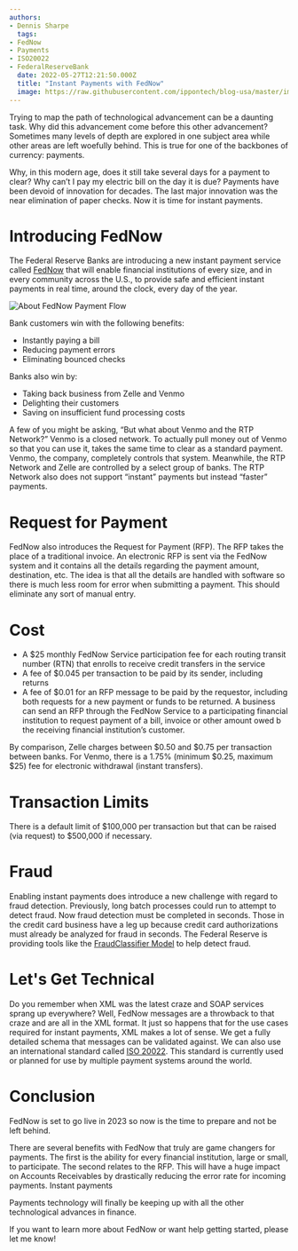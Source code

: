 ```yaml
---
authors:
- Dennis Sharpe
  tags:
- FedNow
- Payments
- ISO20022
- FederalReserveBank
  date: 2022-05-27T12:21:50.000Z
  title: "Instant Payments with FedNow"
  image: https://raw.githubusercontent.com/ippontech/blog-usa/master/images/2022/05/XXX.png
---
```

Trying to map the path of technological advancement can be a daunting task. Why did this advancement come before this other advancement? Sometimes many levels of depth are explored in one subject area while other areas are left woefully behind. This is true for one of the backbones of currency: payments.

Why, in this modern age, does it still take several days for a payment to clear? Why can’t I pay my electric bill on the day it is due? Payments have been devoid of innovation for decades. The last major innovation was the near elimination of paper checks. Now it is time for instant payments.

# Introducing FedNow
The Federal Reserve Banks are introducing a new instant payment service called [FedNow](https://explore.fednow.org/) that will enable financial institutions of every size, and in every community across the U.S., to provide safe and efficient instant payments in real time, around the clock, every day of the year.

![About FedNow Payment Flow](https://raw.githubusercontent.com/ippontech/blog-usa/master/images/2022/05/about-fednow-payments-flow.jpeg)

Bank customers win with the following benefits:
- Instantly paying a bill
- Reducing payment errors
- Eliminating bounced checks

Banks also win by:
- Taking back business from Zelle and Venmo
- Delighting their customers
- Saving on insufficient fund processing costs

A few of you might be asking, “But what about Venmo and the RTP Network?” Venmo is a closed network. To actually pull money out of Venmo so that you can use it, takes the same time to clear as a standard payment. Venmo, the company, completely controls that system. Meanwhile, the RTP Network and Zelle are controlled by a select group of banks. The RTP Network also does not support “instant” payments but instead “faster” payments.

# Request for Payment
FedNow also introduces the Request for Payment (RFP). The RFP takes the place of a traditional invoice. An electronic RFP is sent via the FedNow system and it contains all the details regarding the payment amount, destination, etc. The idea is that all the details are handled with software so there is much less room for error when submitting a payment. This should eliminate any sort of manual entry.

# Cost
- A $25 monthly FedNow Service participation fee for each routing transit number (RTN) that enrolls to receive credit transfers in the service
- A fee of $0.045 per transaction to be paid by its sender, including returns
- A fee of $0.01 for an RFP message to be paid by the requestor, including both requests for a new payment or funds to be returned. A business can send an RFP through the FedNow Service to a participating financial institution to request payment of a bill, invoice or other amount owed b the receiving financial institution’s customer.

By comparison, Zelle charges between $0.50 and $0.75 per transaction between banks. For Venmo, there is a 1.75% (minimum $0.25, maximum $25) fee for electronic withdrawal (instant transfers).

# Transaction Limits
There is a default limit of $100,000 per transaction but that can be raised (via request) to $500,000 if necessary.

# Fraud
Enabling instant payments does introduce a new challenge with regard to fraud detection. Previously, long batch processes could run to attempt to detect fraud. Now fraud detection must be completed in seconds. Those in the credit card business have a leg up because credit card authorizations must already be analyzed for fraud in seconds. The Federal Reserve is providing tools like the [FraudClassifier Model](https://fedpaymentsimprovement.org/strategic-initiatives/payments-security/fraudclassifier-model/) to help detect fraud.

# Let's Get Technical
Do you remember when XML was the latest craze and SOAP services sprang up everywhere? Well, FedNow messages are a throwback to that craze and are all in the XML format. It just so happens that for the use cases required for instant payments, XML makes a lot of sense. We get a fully detailed schema that messages can be validated against. We can also use an international standard called [ISO 20022](https://www.iso20022.org/). This standard is currently used or planned for use by multiple payment systems around the world.

# Conclusion
FedNow is set to go live in 2023 so now is the time to prepare and not be left behind.

There are several benefits with FedNow that truly are game changers for payments. The first is the ability for every financial institution, large or small, to participate. The second relates to the RFP. This will have a huge impact on Accounts Receivables by drastically reducing the error rate for incoming payments. Instant payments

Payments technology will finally be keeping up with all the other technological advances in finance.

If you want to learn more about FedNow or want help getting started, please let me know!
